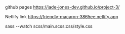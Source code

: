 github pages https://jade-jones-dev.github.io/project-3/

Netlify link https://friendly-macaron-3865ee.netlify.app

sass --watch scss/main.scss:css/style.css